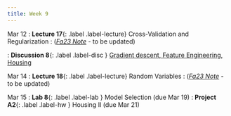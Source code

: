```yaml
---
title: Week 9
---
```



Mar 12
: **Lecture 17**{: .label .label-lecture} Cross-Validation and Regularization
    : ([*Fa23 Note*](https://ds100.org/fa23-course-notes/cv_regularization/cv_reg.html) - to be updated)

: **Discussion 8**{: .label .label-disc } [Gradient descent, Feature Engineering, Housing](https://drive.google.com/file/d/1W-9-3x_wCSfuP5Oh1ddWx2vjsVn3blLe/view?usp=sharing)

Mar 14
: **Lecture 18**{: .label .label-lecture} Random Variables
    : ([*Fa23 Note*](https://ds100.org/fa23-course-notes/probability_1/probability_1.html) - to be updated)


Mar 15
: **Lab 8**{: .label .label-lab }  Model Selection (due Mar 19)
: **Project A2**{: .label .label-hw } Housing II (due Mar 21)